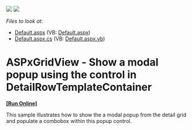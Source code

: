 <!-- default badges list -->
[![](https://img.shields.io/badge/Open_in_DevExpress_Support_Center-FF7200?style=flat-square&logo=DevExpress&logoColor=white)](https://supportcenter.devexpress.com/ticket/details/E1067)
[![](https://img.shields.io/badge/📖_How_to_use_DevExpress_Examples-e9f6fc?style=flat-square)](https://docs.devexpress.com/GeneralInformation/403183)
<!-- default badges end -->
<!-- default file list -->
*Files to look at*:

* [Default.aspx](./CS/DetailPopup/Default.aspx) (VB: [Default.aspx](./VB/DetailPopup/Default.aspx))
* [Default.aspx.cs](./CS/DetailPopup/Default.aspx.cs) (VB: [Default.aspx.vb](./VB/DetailPopup/Default.aspx.vb))
<!-- default file list end -->
# ASPxGridView - Show a modal popup using the control in DetailRowTemplateContainer
<!-- run online -->
**[[Run Online]](https://codecentral.devexpress.com/e1067/)**
<!-- run online end -->


<p>This sample illustrates how to show the a modal popup from the detail grid and populate a combobox within this popup control.</p>

<br/>



